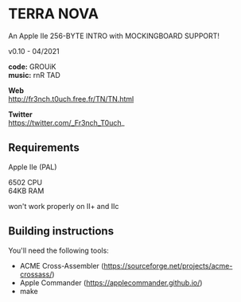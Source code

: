 # TERRA NOVA

An Apple IIe 256-BYTE INTRO with MOCKINGBOARD SUPPORT!  

v0.10 - 04/2021
   
**code:** GROUiK  
**music:** rnR TAD


**Web**  
http://fr3nch.t0uch.free.fr/TN/TN.html

**Twitter**  
https://twitter.com/_Fr3nch_T0uch_


## Requirements

Apple IIe (PAL)

6502 CPU  
64KB RAM  

won't work properly on II+ and IIc


## Building instructions

You'll need the following tools:  
- ACME Cross-Assembler (https://sourceforge.net/projects/acme-crossass/)
- Apple Commander (https://applecommander.github.io/)
- make
 
